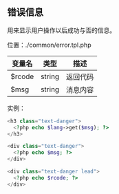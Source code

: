 ## 错误信息

用来显示用户操作以后成功与否的信息。

位置：./common/error.tpl.php

| 变量名 | 类型 | 描述 |
| - | - | - |
| $rcode | string | 返回代码 |
| $msg | string | 消息内容 |

实例：

``` php
<h3 class="text-danger">
  <?php echo $lang->get($msg); ?>
</h3>

<div class="text-danger">
  <?php echo $msg; ?>
</div>

<div class="text-danger lead">
  <?php echo $rcode; ?>
</div>
```
